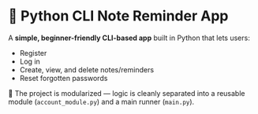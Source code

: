 # 📝 Python CLI Note Reminder App

A **simple, beginner-friendly CLI-based app** built in Python that lets users:
- Register
- Log in
- Create, view, and delete notes/reminders
- Reset forgotten passwords

🧠 The project is modularized — logic is cleanly separated into a reusable module (`account_module.py`) and a main runner (`main.py`).

